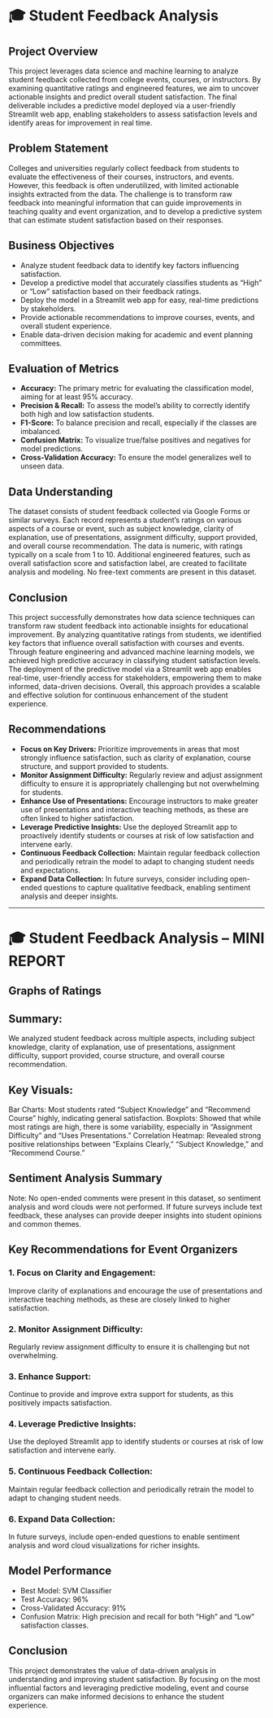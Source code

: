 # 🎓 Student Feedback Analysis

## Project Overview
This project leverages data science and machine learning to analyze student feedback collected from college events, courses, or instructors. By examining quantitative ratings and engineered features, we aim to uncover actionable insights and predict overall student satisfaction. The final deliverable includes a predictive model deployed via a user-friendly Streamlit web app, enabling stakeholders to assess satisfaction levels and identify areas for improvement in real time.

## Problem Statement
Colleges and universities regularly collect feedback from students to evaluate the effectiveness of their courses, instructors, and events. However, this feedback is often underutilized, with limited actionable insights extracted from the data. The challenge is to transform raw feedback into meaningful information that can guide improvements in teaching quality and event organization, and to develop a predictive system that can estimate student satisfaction based on their responses.

## Business Objectives
- Analyze student feedback data to identify key factors influencing satisfaction.
- Develop a predictive model that accurately classifies students as “High” or “Low” satisfaction based on their feedback ratings.
- Deploy the model in a Streamlit web app for easy, real-time predictions by stakeholders.
- Provide actionable recommendations to improve courses, events, and overall student experience.
- Enable data-driven decision making for academic and event planning committees.

## Evaluation of Metrics
- **Accuracy:** The primary metric for evaluating the classification model, aiming for at least 95% accuracy.
- **Precision & Recall:** To assess the model’s ability to correctly identify both high and low satisfaction students.
- **F1-Score:** To balance precision and recall, especially if the classes are imbalanced.
- **Confusion Matrix:** To visualize true/false positives and negatives for model predictions.
- **Cross-Validation Accuracy:** To ensure the model generalizes well to unseen data.

## Data Understanding
The dataset consists of student feedback collected via Google Forms or similar surveys. Each record represents a student’s ratings on various aspects of a course or event, such as subject knowledge, clarity of explanation, use of presentations, assignment difficulty, support provided, and overall course recommendation. The data is numeric, with ratings typically on a scale from 1 to 10. Additional engineered features, such as overall satisfaction score and satisfaction label, are created to facilitate analysis and modeling. No free-text comments are present in this dataset.

## Conclusion
This project successfully demonstrates how data science techniques can transform raw student feedback into actionable insights for educational improvement. By analyzing quantitative ratings from students, we identified key factors that influence overall satisfaction with courses and events. Through feature engineering and advanced machine learning models, we achieved high predictive accuracy in classifying student satisfaction levels. The deployment of the predictive model via a Streamlit web app enables real-time, user-friendly access for stakeholders, empowering them to make informed, data-driven decisions. Overall, this approach provides a scalable and effective solution for continuous enhancement of the student experience.

## Recommendations
- **Focus on Key Drivers:** Prioritize improvements in areas that most strongly influence satisfaction, such as clarity of explanation, course structure, and support provided to students.
- **Monitor Assignment Difficulty:** Regularly review and adjust assignment difficulty to ensure it is appropriately challenging but not overwhelming for students.
- **Enhance Use of Presentations:** Encourage instructors to make greater use of presentations and interactive teaching methods, as these are often linked to higher satisfaction.
- **Leverage Predictive Insights:** Use the deployed Streamlit app to proactively identify students or courses at risk of low satisfaction and intervene early.
- **Continuous Feedback Collection:** Maintain regular feedback collection and periodically retrain the model to adapt to changing student needs and expectations.
- **Expand Data Collection:** In future surveys, consider including open-ended questions to capture qualitative feedback, enabling sentiment analysis and deeper insights.

---

# 🎓 Student Feedback Analysis – MINI REPORT
## Graphs of Ratings

## Summary:

We analyzed student feedback across multiple aspects, including subject knowledge, clarity of explanation, use of presentations, assignment difficulty, support provided, course structure, and overall course recommendation.

## Key Visuals:

Bar Charts: Most students rated “Subject Knowledge” and “Recommend Course” highly, indicating general satisfaction.
Boxplots: Showed that while most ratings are high, there is some variability, especially in “Assignment Difficulty” and “Uses Presentations.”
Correlation Heatmap: Revealed strong positive relationships between “Explains Clearly,” “Subject Knowledge,” and “Recommend Course.”

## Sentiment Analysis Summary

Note: No open-ended comments were present in this dataset, so sentiment analysis and word clouds were not performed. If future surveys include text feedback, these analyses can provide deeper insights into student opinions and common themes.

## Key Recommendations for Event Organizers

### 1. Focus on Clarity and Engagement:

Improve clarity of explanations and encourage the use of presentations and interactive teaching methods, as these are closely linked to higher satisfaction.

### 2. Monitor Assignment Difficulty:

Regularly review assignment difficulty to ensure it is challenging but not overwhelming.

### 3. Enhance Support:

Continue to provide and improve extra support for students, as this positively impacts satisfaction.

### 4. Leverage Predictive Insights:

Use the deployed Streamlit app to identify students or courses at risk of low satisfaction and intervene early.

### 5. Continuous Feedback Collection:

Maintain regular feedback collection and periodically retrain the model to adapt to changing student needs.

### 6. Expand Data Collection:

In future surveys, include open-ended questions to enable sentiment analysis and word cloud visualizations for richer insights.

## Model Performance

- Best Model: SVM Classifier
- Test Accuracy: 96%
- Cross-Validated Accuracy: 91%
- Confusion Matrix: High precision and recall for both “High” and “Low” satisfaction classes.

## Conclusion

This project demonstrates the value of data-driven analysis in understanding and improving student satisfaction. By focusing on the most influential factors and leveraging predictive modeling, event and course organizers can make informed decisions to enhance the student experience.
